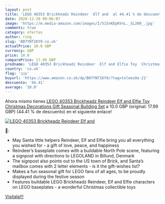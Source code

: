 ```yaml
---
layout: post
title: 'LEGO 40353 Brickheadz Reindeer  Elf and  al 44.41 % de descuento'
date: 2020-12-20 09:06:07
image: 'https://m.media-amazon.com/images/I/51SnKEpKVnL._SL200_.jpg'
comments: true
category: ofertas
author: ring
slug: 'B07YNT1KY9-co.uk'
actualPrice: 10.0 GBP
currency: GBP
price: 10.0
comparePrice: 17.99 GBP
prodname: 'LEGO 40353 Brickheadz Reindeer  Elf and Elfie Toy  Christmas Decorations Gift  Seasonal Building Set'
country: 'co.uk'
flag: '🇬🇧'
buyurl: 'https://www.amazon.co.uk/dp/B07YNT1KY9/?tag=tolees0a-21'
descuento: '44.41'
average: '10.0'
---
```


Ahora mismo tienes [LEGO 40353 Brickheadz Reindeer  Elf and Elfie Toy  Christmas Decorations Gift  Seasonal Building Set](https://www.amazon.co.uk/dp/B07YNT1KY9/?tag=tolees0a-21) a 10.0 GBP (original: 17.99 GBP) (44.41 %  de descuento) en el siguiente enlace!

[![LEGO 40353 Brickheadz Reindeer  Elf and ](https://m.media-amazon.com/images/I/51SnKEpKVnL._SL200_.jpg)](https://www.amazon.co.uk/dp/B07YNT1KY9/?tag=tolees0a-21)

🔎:

- May Santa little helpers Reindeer, Elf and Elfie bring you all everything you wished for - a gift of love, peace, and happiness
- Reindeer’s baseplate comes with a buildable North Pole scene, featuring a signpost with directions to LEGOLAND in Billund, Denmark
- The signpost also points out to the US town of Brick, and Santa’s mailbox comes with 2 letter elements - is it the gift-wishes list?
- Makes a fun seasonal gift for LEGO fans of all ages, to be proudly displayed during the festive season
- Features buildable LEGO Brickheadz Reindeer, Elf and Elfie characters on LEGO baseplates - a wonderful Christmas collectible toys

[Visítala!!!](https://www.amazon.co.uk/dp/B07YNT1KY9/?tag=tolees0a-21)
